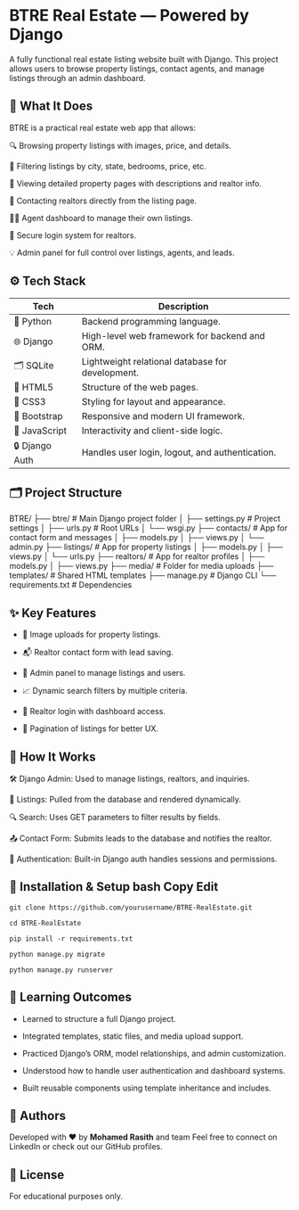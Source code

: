 
#  BTRE Real Estate — Powered by Django
A fully functional real estate listing website built with Django. This project allows users to browse property listings, contact agents, and manage listings through an admin dashboard.



## 🚀 What It Does

BTRE is a practical real estate web app that allows:

🔍 Browsing property listings with images, price, and details.

🧭 Filtering listings by city, state, bedrooms, price, etc.

📄 Viewing detailed property pages with descriptions and realtor info.

📩 Contacting realtors directly from the listing page.

🧑‍💼 Agent dashboard to manage their own listings.

🔐 Secure login system for realtors.

💡 Admin panel for full control over listings, agents, and leads.

## ⚙️ Tech Stack

| Tech           | Description                                      |
| -------------- | ------------------------------------------------ |
| 🐍 Python      | Backend programming language.                    |
| 🌐 Django      | High-level web framework for backend and ORM.    |
| 🗂️ SQLite     | Lightweight relational database for development. |
| 🎨 HTML5       | Structure of the web pages.                      |
| 💅 CSS3        | Styling for layout and appearance.               |
| 🎯 Bootstrap   | Responsive and modern UI framework.              |
| 💬 JavaScript  | Interactivity and client-side logic.             |
| 🔒 Django Auth | Handles user login, logout, and authentication.  |


## 🗂️ Project Structure

BTRE/
├── btre/ # Main Django project folder
│ ├── settings.py # Project settings
│ ├── urls.py # Root URLs
│ └── wsgi.py
├── contacts/ # App for contact form and messages
│ ├── models.py
│ ├── views.py
│ └── admin.py
├── listings/ # App for property listings
│ ├── models.py
│ ├── views.py
│ └── urls.py
├── realtors/ # App for realtor profiles
│ ├── models.py
│ ├── views.py
├── media/ # Folder for media uploads
├── templates/ # Shared HTML templates
├── manage.py # Django CLI
└── requirements.txt # Dependencies
## ✨ Key Features
- 📸 Image uploads for property listings.

- 📬 Realtor contact form with lead saving.

- 📂 Admin panel to manage listings and users.

- 📈 Dynamic search filters by multiple criteria.

- 💼 Realtor login with dashboard access.

- 🔄 Pagination of listings for better UX.


## 🧩 How It Works

🛠 Django Admin: Used to manage listings, realtors, and inquiries.

🏡 Listings: Pulled from the database and rendered dynamically.

🔍 Search: Uses GET parameters to filter results by fields.

📤 Contact Form: Submits leads to the database and notifies the realtor.

🔐 Authentication: Built-in Django auth handles sessions and permissions.


## 💾 Installation & Setup bash Copy Edit

`git clone https://github.com/yourusername/BTRE-RealEstate.git`

`cd BTRE-RealEstate`

`pip install -r requirements.txt`

`python manage.py migrate`

`python manage.py runserver`

## 🧠 Learning Outcomes
- Learned to structure a full Django project.

- Integrated templates, static files, and media upload support.

- Practiced Django’s ORM, model relationships, and admin customization.

- Understood how to handle user authentication and dashboard systems.

- Built reusable components using template inheritance and includes.


## 🙌 Authors
Developed with ❤️ by **Mohamed Rasith** and team
Feel free to connect on LinkedIn or check out our GitHub profiles.
## 📜 License
For educational purposes only.
